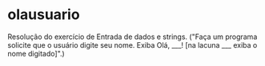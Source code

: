 # olausuario
Resolução do exercício de Entrada de dados e strings. ("Faça um programa solicite que o usuário digite seu nome. Exiba Olá, ___! [na lacuna ___ exiba o nome digitado]".)
